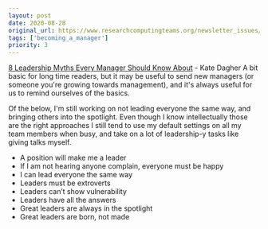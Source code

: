 ```yaml
---
layout: post
date: 2020-08-28
original_url: https://www.researchcomputingteams.org/newsletter_issues/0039
tags: ['becoming_a_manager']
priority: 3
---
```


<!-- markdownlint-disable MD033 -->
<!-- markdownlint-disable MD041 -->
<!-- markdownlint-disable MD049 -->

[8 Leadership Myths Every Manager Should Know About](https://fellow.app/blog/2020/leadership-myths-every-manager-should-know-about/) - Kate Dagher
A bit basic for long time readers, but it may be useful to send new managers (or someone you're growing towards management), and it's always useful for us to remind ourselves of the basics.

Of the below, I'm still working on not leading everyone the same way, and bringing others into the spotlight. Even though I know intellectually those are the right approaches I still tend to use my default settings on all my team members when busy, and take on a lot of leadership-y tasks like giving talks myself.

- A position will make me a leader
- If I am not hearing anyone complain, everyone must be happy
- I can lead everyone the same way
- Leaders must be extroverts
- Leaders can’t show vulnerability
- Leaders have all the answers
- Great leaders are always in the spotlight
- Great leaders are born, not made
